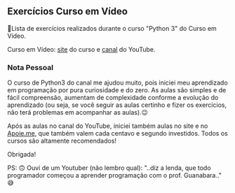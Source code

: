 ## Exercícios Curso em Vídeo

:tipping_hand_person:Lista de exercícios realizados durante o curso "Python 3" do Curso em Vídeo.

Curso em Vídeo: [site](https://www.cursoemvideo.com/) do curso e [canal](https://www.youtube.com/channel/UCrWvhVmt0Qac3HgsjQK62FQ) do YouTube.

### Nota Pessoal

O curso de Python3 do canal me ajudou muito, pois iniciei meu aprendizado em programação por pura curiosidade e do zero. As aulas são simples e de fácil compreensão, aumentam de complexidade conforme a evolução do aprendizado (ou seja, se você seguir as aulas certinho e fizer os exercícios, não terá problemas em acompanhar as aulas).:wink:

Após as aulas no canal do YouTube, iniciei também aulas no site e no [Apoie.me](https://apoie.me/cursoemvideo), que também valem cada centavo e segundo investidos. Todos os cursos são altamente recomendados!

Obrigada!

PS: :upside_down_face: Ouvi de um Youtuber (não lembro qual): "..diz a lenda, que todo programador começou a aprender programação com o prof. Guanabara.." :sweat_smile:
